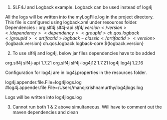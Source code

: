 1) SLF4J and Logback example. Logback can be used instead of log4j

All the logs will be written into the myLogFile.log in the project directory.
This file is configured using logback.xml under resources folder.
Dependencies :
<dependency>
            <groupId>org.slf4j</groupId>
            <artifactId>slf4j-api</artifactId>
            <version>${slf4j.version}</version>
        </dependency>
        <dependency>
            <groupId>ch.qos.logback</groupId>
            <artifactId>logback-classic</artifactId>
            <version>${logback.version}</version>
        </dependency>
        <dependency>
            <groupId>ch.qos.logback</groupId>
            <artifactId>logback-core</artifactId>
            <version>${logback.version}</version>
        </dependency>

2)  To use slf4j and log4j, below jar files dependencies have to be added 


<dependency>
    <groupId>org.slf4j</groupId>
    <artifactId>slf4j-api</artifactId>
    <version>1.7.21</version>
</dependency>

<dependency>
    <groupId>org.slf4j</groupId>
    <artifactId>slf4j-log4j12</artifactId>
    <version>1.7.21</version>
</dependency>

<dependency>
    <groupId>log4j</groupId>
    <artifactId>log4j</artifactId>
    <version>1.2.16</version>
</dependency>

Configuration for log4j are in log4j.properties in the resources folder.

log4j.appender.file.File=log4jlogs.log
#log4j.appender.file.File=/Users/manojkrishnamurthy/log4jlogs.log

Logs will be written into log4jlogs.log

3) Cannot run both 1 & 2 above simultaneous. Will have to comment out the maven dependencies and clean
